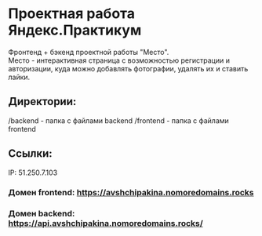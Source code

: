 # Проектная работа Яндекс.Практикум
Фронтенд + бэкенд проектной работы "Место".    
Место - интерактивная страница c возможностью регистрации и авторизации, куда можно добавлять фотографии, удалять их и ставить лайки.     
## Директории:
/backend - папка с файлами backend
/frontend - папка с файлами frontend
## Cсылки:
IP: 51.250.7.103
### Домен frontend: https://avshchipakina.nomoredomains.rocks
### Домен backend: https://api.avshchipakina.nomoredomains.rocks/